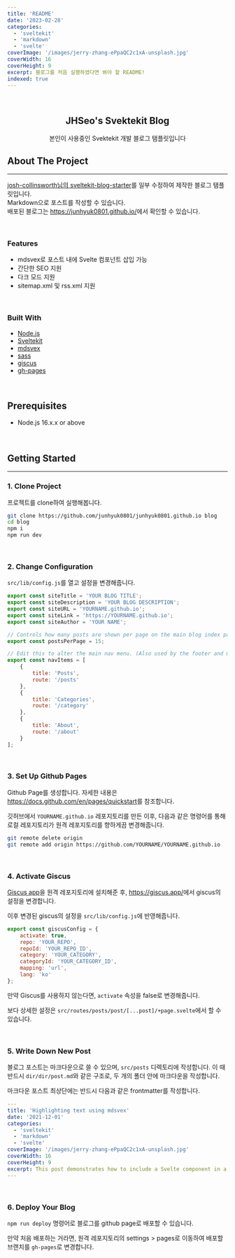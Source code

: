 ```yaml
---
title: 'README'
date: '2023-02-28'
categories:
  - 'sveltekit'
  - 'markdown'
  - 'svelte'
coverImage: '/images/jerry-zhang-ePpaQC2c1xA-unsplash.jpg'
coverWidth: 16
coverHeight: 9
excerpt: 블로그를 처음 실행하였다면 봐야 할 README!
indexed: true
---
```


<div id="top"></div>

<br />
<div align="center">
  <h2 align="center">JHSeo's Svektekit Blog</h2>

  <p align="center">
    본인이 사용중인 Svektekit 개발 블로그 탬플릿입니다
  </p>
</div>

## About The Project

---

[josh-collinsworth님의 sveltekit-blog-starter](https://github.com/josh-collinsworth/sveltekit-blog-starter)를 일부 수정하여 제작한 블로그 탬플릿입니다.  
Markdown으로 포스트를 작성할 수 있습니다.  
배포된 블로그는 <https://junhyuk0801.github.io/>에서 확인할 수 있습니다.

<br>

### Features

- mdsvex로 포스트 내에 Svelte 컴포넌트 삽입 가능
- 간단한 SEO 지원
- 다크 모드 지원
- sitemap.xml 및 rss.xml 지원

<br>

### Built With

- [Node.js](https://nodejs.org/)
- [Sveltekit](https://kit.svelte.dev/)
- [mdsvex](https://mdsvex.com/)
- [sass](https://sass-lang.com/)
- [giscus](https://giscus.app/)
- [gh-pages](https://github.com/tschaub/gh-pages)

<br>

## Prerequisites

- Node.js 16.x.x or above

<br>

## Getting Started

---

### 1. Clone Project

프로젝트를 clone하여 실행해봅니다.

```bash
git clone https://github.com/junhyuk0801/junhyuk0801.github.io blog
cd blog
npm i
npm run dev
```

<br>

### 2. Change Configuration

`src/lib/config.js`를 열고 설정을 변경해줍니다.

```javascript
export const siteTitle = 'YOUR BLOG TITLE';
export const siteDescription = 'YOUR BLOG DESCRIPTION';
export const siteURL = 'YOURNAME.github.io';
export const siteLink = 'https://YOURNAME.github.io';
export const siteAuthor = 'YOUR NAME';

// Controls how many posts are shown per page on the main blog index pages
export const postsPerPage = 15;

// Edit this to alter the main nav menu. (Also used by the footer and mobile nav.)
export const navItems = [
	{
		title: 'Posts',
		route: '/posts'
	},
	{
		title: 'Categories',
		route: '/category'
	},
	{
		title: 'About',
		route: '/about'
	}
];
```

<br>

### 3. Set Up Github Pages

Github Page를 생성합니다. 자세한 내용은 <https://docs.github.com/en/pages/quickstart>를 참조합니다.

깃허브에서 `YOURNAME.github.io` 레포지토리를 만든 이후, 다음과 같은 명령어를 통해 로컬 레포지토리가 원격 레포지토리를 향하게끔 변경해줍니다.

```bash
git remote delete origin
git remote add origin https://github.com/YOURNAME/YOURNAME.github.io
```

<br>

### 4. Activate Giscus

[Giscus app](https://github.com/apps/giscus)을 원격 레포지토리에 설치해준 후, <https://giscus.app/>에서 giscus의 설정을 변경합니다.

이후 변경된 giscus의 설정을 `src/lib/config.js`에 반영해줍니다.

```javascript
export const giscusConfig = {
	activate: true,
	repo: 'YOUR_REPO',
	repoId: 'YOUR_REPO_ID',
	category: 'YOUR_CATEGORY',
	categoryId: 'YOUR_CATEGORY_ID',
	mapping: 'url',
	lang: 'ko'
};
```

만약 Giscus를 사용하지 않는다면, `activate` 속성을 false로 변경해줍니다.

보다 상세한 설정은 `src/routes/posts/post/[...post]/+page.svelte`에서 할 수 있습니다.

<br>

### 5. Write Down New Post

블로그 포스트는 마크다운으로 쓸 수 있으며, `src/posts` 디렉토리에 작성합니다.
이 때 반드시 `dir/dir/post.md`와 같은 구조로, 두 개의 폴더 안에 마크다운을 작성합니다.

마크다운 포스트 최상단에는 반드시 다음과 같은 frontmatter를 작성합니다.

```yml
---
title: 'Highlighting text using mdsvex'
date: '2021-12-01'
categories:
  - 'sveltekit'
  - 'markdown'
  - 'svelte'
coverImage: '/images/jerry-zhang-ePpaQC2c1xA-unsplash.jpg'
coverWidth: 16
coverHeight: 9
excerpt: This post demonstrates how to include a Svelte component in a Markdown post.
---
```

<br>

### 6. Deploy Your Blog

`npm run deploy` 명령어로 블로그를 github page로 배포할 수 있습니다.

만약 처음 배포하는 거라면, 원격 레포지토리의 settings > pages로 이동하여 배포할 브랜치를 `gh-pages`로 변경합니다.
